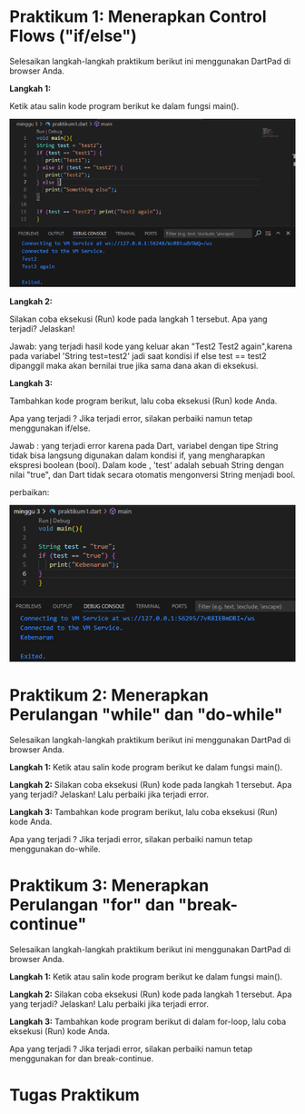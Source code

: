 # Praktikum 1: Menerapkan Control Flows ("if/else")

Selesaikan langkah-langkah praktikum berikut ini menggunakan DartPad di browser Anda.

**Langkah 1:**

Ketik atau salin kode program berikut ke dalam fungsi main().

![Screenshot Aplikasi](image/image.png)

**Langkah 2:**

Silakan coba eksekusi (Run) kode pada langkah 1 tersebut. Apa yang terjadi? Jelaskan!

Jawab: yang terjadi hasil kode yang keluar akan "Test2 Test2 again",karena  pada variabel 'String test=test2' jadi saat kondisi if else test == test2 dipanggil maka akan bernilai true jika sama dana akan di eksekusi.

**Langkah 3:**

Tambahkan kode program berikut, lalu coba eksekusi (Run) kode Anda.

Apa yang terjadi ? Jika terjadi error, silakan perbaiki namun tetap menggunakan if/else.

Jawab   : yang terjadi error karena pada Dart, variabel dengan tipe String tidak bisa langsung digunakan dalam kondisi if, yang mengharapkan ekspresi boolean (bool). Dalam kode , 'test' adalah sebuah String dengan nilai "true", dan Dart tidak secara otomatis mengonversi String menjadi bool.

perbaikan:

![Screenshot Aplikasi](image/1.png)

# Praktikum 2: Menerapkan Perulangan "while" dan "do-while"

Selesaikan langkah-langkah praktikum berikut ini menggunakan DartPad di browser Anda.

**Langkah 1:**
Ketik atau salin kode program berikut ke dalam fungsi main().

**Langkah 2:**
Silakan coba eksekusi (Run) kode pada langkah 1 tersebut. Apa yang terjadi? Jelaskan! Lalu perbaiki jika terjadi error.

**Langkah 3:**
Tambahkan kode program berikut, lalu coba eksekusi (Run) kode Anda.

Apa yang terjadi ? Jika terjadi error, silakan perbaiki namun tetap menggunakan do-while.

# Praktikum 3: Menerapkan Perulangan "for" dan "break-continue"

Selesaikan langkah-langkah praktikum berikut ini menggunakan DartPad di browser Anda.

**Langkah 1:**
Ketik atau salin kode program berikut ke dalam fungsi main().

**Langkah 2:**
Silakan coba eksekusi (Run) kode pada langkah 1 tersebut. Apa yang terjadi? Jelaskan! Lalu perbaiki jika terjadi error.

**Langkah 3:**
Tambahkan kode program berikut di dalam for-loop, lalu coba eksekusi (Run) kode Anda.

Apa yang terjadi ? Jika terjadi error, silakan perbaiki namun tetap menggunakan for dan break-continue.

# Tugas Praktikum
